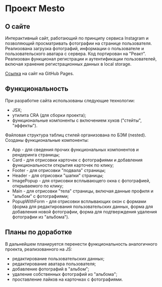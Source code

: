 # Проект Mesto

## О сайте
Интерактивный сайт, работающий по принципу сервиса Instagram и позволяющий просматривать фотографии на странице пользователя.
Реализована загрузка фотографий, информации о пользователе и пользовательского аватара с сервера. Код портирован на "Реакт". Реализован функционал регистрации и аутентификации пользователей, включая хранение регистрационных данных в local storage. 

[Ссылка](https://knaklaut.github.io/react-mesto-auth/) на сайт на GitHub Pages.

## Функциональность
При разработке сайта использованы следующие технологии:
* JSX;
* утилита CRA (для сборки проекта);
* функциональные компоненты с включением хуков ("стейты", "эффекты").

Файловая структура таблиц стилей организована по БЭМ (nested).
Созданы функциональные компоненты:
* App - для сведения прочих функциональных компонентов и рендеринга страницы;
* Card - для отрисовки карточек с фотографиями и добавления функциональности открытия карточек по клику;
* Footer - для отрисовки "подвала" страницы;
* Header - для отрисовки "шапки" страницы;
* ImagePopup - для отрисовки всплывающего окна с фотографией, открываемого по клику;
* Main - для отрисовки "тела" страницы, включая данные профиля и "альбом" с фотографиями;
* PopupWithForm - для отрисовки всплывающих окон с формами (форма для редактирования пользовательских данных, форма для добавления новой фотографии, форма для подтверждения удаления фотографии из "альбома").

## Планы по доработке
В дальнейшем планируется перенести функциональность аналогичного проекта, реализованного на JS:
* редактирование пользовательских данных;
* редактирование аватара пользователя;
* добавление фотографий в "альбом";
* удаление собственных фотографий из "альбома";
* проставление лайков на карточках с фотографиями.